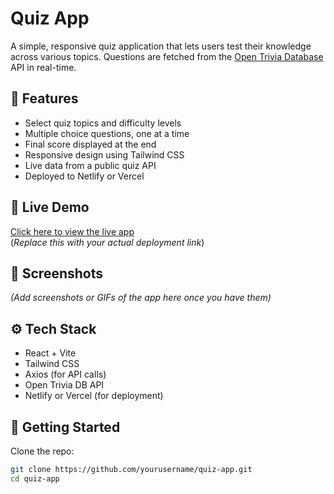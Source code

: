 # Quiz App

A simple, responsive quiz application that lets users test their knowledge across various topics. Questions are fetched from the [Open Trivia Database](https://opentdb.com/) API in real-time.

## 🧠 Features

- Select quiz topics and difficulty levels
- Multiple choice questions, one at a time
- Final score displayed at the end
- Responsive design using Tailwind CSS
- Live data from a public quiz API
- Deployed to Netlify or Vercel

## 🚀 Live Demo

[Click here to view the live app](https://your-app-url.netlify.app)  
(*Replace this with your actual deployment link*)

## 📸 Screenshots

*(Add screenshots or GIFs of the app here once you have them)*

## ⚙️ Tech Stack

- React + Vite
- Tailwind CSS
- Axios (for API calls)
- Open Trivia DB API
- Netlify or Vercel (for deployment)

## 🔧 Getting Started

Clone the repo:

```bash
git clone https://github.com/yourusername/quiz-app.git
cd quiz-app
